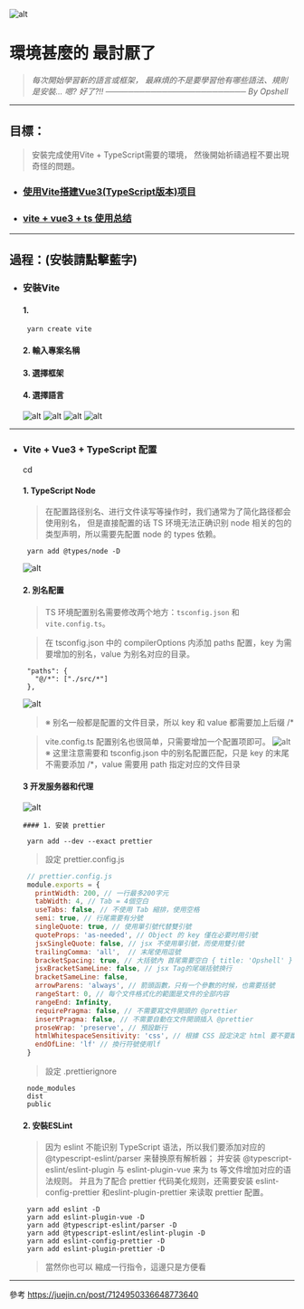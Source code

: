 ![alt](https://)

# 環境甚麼的 最討厭了
   > *每次開始學習新的語言或框架，*
   > *最麻煩的不是要學習他有哪些語法、規則*
   > *是安裝...*
   > *嗯?  好了?!!*
   > *───────────────────────── By Opshell*

---
## 目標：
   > 安裝完成使用Vite + TypeScript需要的環境，
   > 然後開始祈禱過程不要出現奇怪的問題。


- ### [使用Vite搭建Vue3(TypeScript版本)项目](https://www.jianshu.com/p/2d1b6c28e9ac)
- ### [vite + vue3 + ts 使用总结](https://segmentfault.com/a/1190000041296321)

---
## 過程：(安裝請點擊藍字)
- ### 安裝Vite
   >
   #### 1.
   ```
    yarn create vite
   ```
   #### 2. 輸入專案名稱
   #### 3. 選擇框架
   #### 4. 選擇語言
   ![alt](https://)
   ![alt](https://)
   ![alt](https://)
   ![alt](https://)

---
- ### Vite + Vue3 + TypeScript 配置

   cd

   #### 1. TypeScript Node
   > 在配置路径别名、进行文件读写等操作时，我们通常为了简化路径都会使用别名，
   > 但是直接配置的话 TS 环境无法正确识别 node 相关的包的类型声明，所以需要先配置 node 的 types 依赖。
   ```
    yarn add @types/node -D
   ```
   ![alt](https://)

   #### 2. 別名配置
   > TS 环境配置别名需要修改两个地方：`tsconfig.json` 和 `vite.config.ts`。

   > 在 tsconfig.json 中的 compilerOptions 内添加 paths 配置，key 为需要增加的别名，value 为别名对应的目录。
   ```
    "paths": {
      "@/*": ["./src/*"]
    },

   ```
   ![alt](https://)

   > ※ 别名一般都是配置的文件目录，所以 key 和 value 都需要加上后缀 /*

   > vite.config.ts 配置别名也很简单，只需要增加一个配置项即可。
   ![alt](https://)
   > ※ 这里注意需要和 tsconfig.json 中的别名配置匹配，只是 key 的末尾不需要添加 /*，value 需要用 path 指定对应的文件目录

   #### 3 开发服务器和代理
   >

   ![alt](https://)

      #### 1. 安装 prettier
   ```
    yarn add --dev --exact prettier
   ```
   > 設定 prettier.config.js
   ```javascript
    // prettier.config.js
    module.exports = {
      printWidth: 200, // 一行最多200字元
      tabWidth: 4, // Tab = 4個空白
      useTabs: false, // 不使用 Tab 縮排，使用空格
      semi: true, // 行尾需要有分號
      singleQuote: true, // 使用單引號代替雙引號
      quoteProps: 'as-needed', // Object 的 key 僅在必要时用引號
      jsxSingleQuote: false, // jsx 不使用單引號，而使用雙引號
      trailingComma: 'all',  // 末尾使用逗號
      bracketSpacing: true, // 大括號內 首尾需要空白 { title: 'Opshell' }
      jsxBracketSameLine: false, // jsx Tag的尾端括號换行
      bracketSameLine: false,
      arrowParens: 'always', // 箭頭函數，只有一个參數的时候，也需要括號
      rangeStart: 0, // 每个文件格式化的範圍是文件的全部内容
      rangeEnd: Infinity,
      requirePragma: false, // 不需要寫文件開頭的 @prettier
      insertPragma: false, // 不需要自動在文件開頭插入 @prettier
      proseWrap: 'preserve', // 預設斷行
      htmlWhitespaceSensitivity: 'css', // 根據 CSS 設定決定 html 要不要斷行
      endOfLine: 'lf' // 換行符號使用lf
    }
   ```

   > 設定 .prettierignore
   ```
    node_modules
    dist
    public
   ```

   #### 2. 安裝ESLint
   > 因为 eslint 不能识别 TypeScript 语法，所以我们要添加对应的 @typescript-eslint/parser 来替换原有解析器；
   > 并安装 @typescript-eslint/eslint-plugin 与 eslint-plugin-vue 来为 ts 等文件增加对应的语法规则。
   > 并且为了配合 prettier 代码美化规则，还需要安装 eslint-config-prettier 和eslint-plugin-prettier 来读取 prettier 配置。

   ```shell
    yarn add eslint -D
    yarn add eslint-plugin-vue -D
    yarn add @typescript-eslint/parser -D
    yarn add @typescript-eslint/eslint-plugin -D
    yarn add eslint-config-prettier -D
    yarn add eslint-plugin-prettier -D
   ```
   > 當然你也可以 縮成一行指令，這邊只是方便看


---
參考
https://juejin.cn/post/7124950336648773640